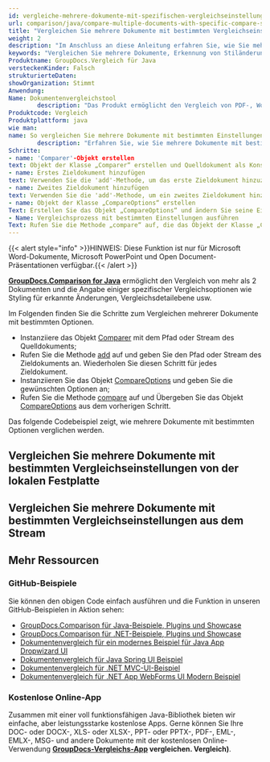 ```yaml
---
id: vergleiche-mehrere-dokumente-mit-spezifischen-vergleichseinstellungen
url: comparison/java/compare-multiple-documents-with-specific-compare-settings
title: "Vergleichen Sie mehrere Dokumente mit bestimmten Vergleichseinstellungen"
weight: 2
description: "Im Anschluss an diese Anleitung erfahren Sie, wie Sie mehrere Dokumente mit unterschiedlichen Anpassungen vergleichen – Stilerkennung, Änderungsvergleichs-Detalisierungsebene und mehr."
keywords: "Vergleichen Sie mehrere Dokumente, Erkennung von Stiländerungen, Mehrfachvergleich von Dateien"
Produktname: GroupDocs.Vergleich für Java
versteckenKinder: Falsch
strukturierteDaten:
showOrganization: Stimmt
Anwendung:
Name: Dokumentenvergleichstool
        description: "Das Produkt ermöglicht den Vergleich von PDF-, Word-, Excel-, PowerPoint-, AutoCad-, Bild-, Code- und vielen weiteren Dateiformaten. Die Vergleichs-API unterstützt auch das Akzeptieren oder Ablehnen von Änderungen, das Extrahieren von Dokumentinformationen und das Erstellen von Vergleichsberichten"
Produktcode: Vergleich
Produktplattform: java
wie man:
name: So vergleichen Sie mehrere Dokumente mit bestimmten Einstellungen
        description: "Erfahren Sie, wie Sie mehrere Dokumente mit bestimmten Einstellungen vergleichen"
Schritte:
- name: 'Comparer'-Objekt erstellen
text: Objekt der Klasse „Comparer“ erstellen und Quelldokument als Konstruktorargument übergeben
- name: Erstes Zieldokument hinzufügen
text: Verwenden Sie die 'add'-Methode, um das erste Zieldokument hinzuzufügen
- name: Zweites Zieldokument hinzufügen
text: Verwenden Sie die 'add'-Methode, um ein zweites Zieldokument hinzuzufügen
- name: Objekt der Klasse „CompareOptions“ erstellen
Text: Erstellen Sie das Objekt „CompareOptions“ und ändern Sie seine Eigenschaften, um den Vergleichsprozess zu konfigurieren
- Name: Vergleichsprozess mit bestimmten Einstellungen ausführen
Text: Rufen Sie die Methode „compare“ auf, die das Objekt der Klasse „CompareOptions“ übergibt, um den Vergleichsprozess auszuführen und den Pfad des Ergebnisdokuments zu erhalten
---
```

{{< alert style="info" >}}HINWEIS: Diese Funktion ist nur für Microsoft Word-Dokumente, Microsoft PowerPoint und Open Document-Präsentationen verfügbar.{{< /alert >}}

**[GroupDocs.Comparison for Java](https://products.groupdocs.com/comparison/java)** ermöglicht den Vergleich von mehr als 2 Dokumenten und die Angabe einiger spezifischer Vergleichsoptionen wie Styling für erkannte Änderungen, Vergleichsdetailebene usw.

Im Folgenden finden Sie die Schritte zum Vergleichen mehrerer Dokumente mit bestimmten Optionen.

* Instanziiere das Objekt [Comparer](https://apireference.groupdocs.com/comparison/java/com.groupdocs.comparison/Comparer) mit dem Pfad oder Stream des Quelldokuments;
* Rufen Sie die Methode [add](https://apireference.groupdocs.com/comparison/java/com.groupdocs.comparison/Comparer#add(java.lang.String)) auf und geben Sie den Pfad oder Stream des Zieldokuments an. Wiederholen Sie diesen Schritt für jedes Zieldokument.
* Instanziieren Sie das Objekt [CompareOptions](https://apireference.groupdocs.com/comparison/java/com.groupdocs.comparison.options/CompareOptions) und geben Sie die gewünschten Optionen an;
* Rufen Sie die Methode [compare](https://apireference.groupdocs.com/comparison/java/com.groupdocs.comparison/Comparer#compare(java.lang.String,%20com.groupdocs.comparison.options.CompareOptions)) auf und Übergeben Sie das Objekt [CompareOptions](https://apireference.groupdocs.com/comparison/java/com.groupdocs.comparison.options/CompareOptions) aus dem vorherigen Schritt.

Das folgende Codebeispiel zeigt, wie mehrere Dokumente mit bestimmten Optionen verglichen werden.

## Vergleichen Sie mehrere Dokumente mit bestimmten Vergleichseinstellungen von der lokalen Festplatte

<script src="https://gist.github.com/groupdocs-comparison-gists/9afb39e82ef686e97c30191f8fa3ee21.js"></script>

## Vergleichen Sie mehrere Dokumente mit bestimmten Vergleichseinstellungen aus dem Stream

<script src="https://gist.github.com/groupdocs-comparison-gists/0c32eddfc1a3baad1583ba7457c8ae3b.js"></script>

## Mehr Ressourcen

### GitHub-Beispiele
Sie können den obigen Code einfach ausführen und die Funktion in unseren GitHub-Beispielen in Aktion sehen:

* [GroupDocs.Comparison für Java-Beispiele, Plugins und Showcase](https://github.com/groupdocs-comparison/GroupDocs.Comparison-for-Java)
* [GroupDocs.Comparison für .NET-Beispiele, Plugins und Showcase](https://github.com/groupdocs-comparison/GroupDocs.Comparison-for-.NET)
* [Dokumentenvergleich für ein modernes Beispiel für Java App Dropwizard UI](https://github.com/groupdocs-comparison/GroupDocs.Comparison-for-Java-Dropwizard)
* [Dokumentenvergleich für Java Spring UI Beispiel](https://github.com/groupdocs-comparison/GroupDocs.Comparison-for-Java-Spring)
* [Dokumentenvergleich für .NET MVC-UI-Beispiel](https://github.com/groupdocs-comparison/GroupDocs.Comparison-for-.NET-MVC)
* [Dokumentenvergleich für .NET App WebForms UI Modern Beispiel](https://github.com/groupdocs-comparison/GroupDocs.Comparison-for-.NET-WebForms)
    


### Kostenlose Online-App
Zusammen mit einer voll funktionsfähigen Java-Bibliothek bieten wir einfache, aber leistungsstarke kostenlose Apps.
Gerne können Sie Ihre DOC- oder DOCX-, XLS- oder XLSX-, PPT- oder PPTX-, PDF-, EML-, EMLX-, MSG- und andere Dokumente mit der kostenlosen Online-Verwendung **[GroupDocs-Vergleichs-App](https://products.groupdocs.app/) vergleichen. Vergleich)**.

